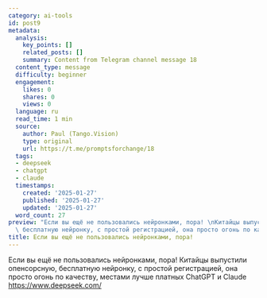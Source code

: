 ```yaml
---
category: ai-tools
id: post9
metadata:
  analysis:
    key_points: []
    related_posts: []
    summary: Content from Telegram channel message 18
  content_type: message
  difficulty: beginner
  engagement:
    likes: 0
    shares: 0
    views: 0
  language: ru
  read_time: 1 min
  source:
    author: Paul (Tango.Vision)
    type: original
    url: https://t.me/promptsforchange/18
  tags:
  - deepseek
  - chatgpt
  - claude
  timestamps:
    created: '2025-01-27'
    published: '2025-01-27'
    updated: '2025-01-27'
  word_count: 27
preview: "Если вы ещё не пользовались нейронками, пора! \nКитайцы выпустили опенсорсную,\
  \ бесплатную нейронку, с простой регистрацией, она просто огонь по качеств..."
title: Если вы ещё не пользовались нейронками, пора!
---
```


Если вы ещё не пользовались нейронками, пора! 
Китайцы выпустили опенсорсную, бесплатную нейронку, с простой регистрацией, она просто огонь по качеству, местами лучше платных ChatGPT и Claude
https://www.deepseek.com/
